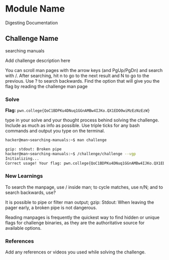 # Module Name
Digesting Documentation
## Challenge Name
searching manuals

Add challenge description here

You can scroll man pages with the arrow keys (and PgUp/PgDn) and search with /. After searching, hit n to go to the next result and N to go to the previous. Use ? to search backwards. Find the option that will give you the flag by reading the challenge man page


### Solve
**Flag:** `pwn.college{QoC1BDPKu4DNuq1GGnAMBw4IJKo.QX1EDO0wiMzEzNzEzW}`

type in your solve and your thought process behind solving the challenge. Include as much as info as possible. Use triple ticks for any bash commands and output you type on the terminal.

```bash
hacker@man~searching-manuals:~$ man challenge

gzip: stdout: Broken pipe
hacker@man~searching-manuals:~$ /challenge/challenge --vgp
Initializing...
Correct usage! Your flag: pwn.college{QoC1BDPKu4DNuq1GGnAMBw4IJKo.QX1EDO0wiMzEzNzEzW}
```

### New Learnings
To search the manpage, use / inside man; to cycle matches, use n/N; and to search backwards, use?

 It is possible to pipe or filter man output; gzip:  Stdout: When leaving the pager early, a broken pipe is not dangerous.

 Reading manpages is frequently the quickest way to find hidden or unique flags for challenge binaries, as they are the authoritative source for available options.

### References 
Add any references or videos you used while solving the challenge.
